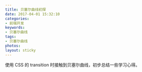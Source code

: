 ```yaml
---
title: 贝塞尔曲线初探
date: 2017-04-01 15:32:10
categories:
- 前端开发
keywords:
- 贝塞尔曲线
tags:
- 贝塞尔曲线
photos:
layout: sticky
---
```


使用 CSS 的 transition 时接触到贝塞尔曲线，初步总结一些学习心得。

<!--more-->
